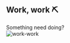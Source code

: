 ## Work, work ⛏️
Something need doing?  
![work-work](https://github.com/user-attachments/assets/cdd21954-a685-47a4-915f-7925980ce1a6)